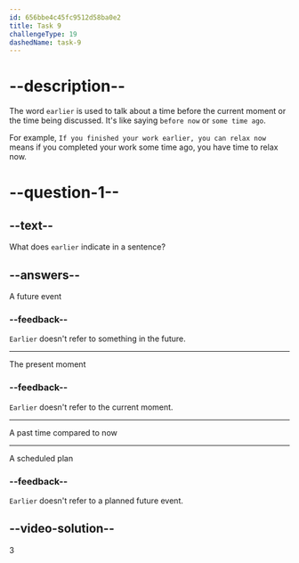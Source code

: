 ```yaml
---
id: 656bbe4c45fc9512d58ba0e2
title: Task 9
challengeType: 19
dashedName: task-9
---
```


# --description--

The word `earlier` is used to talk about a time before the current moment or the time being discussed. It's like saying `before now` or `some time ago`.

For example, `If you finished your work earlier, you can relax now` means if you completed your work some time ago, you have time to relax now.

# --question-1--

## --text--

What does `earlier` indicate in a sentence?

## --answers--

A future event

### --feedback--

`Earlier` doesn't refer to something in the future.

---

The present moment

### --feedback--

`Earlier` doesn't refer to the current moment.

---

A past time compared to now

---

A scheduled plan

### --feedback--

`Earlier` doesn't refer to a planned future event.

## --video-solution--

3

